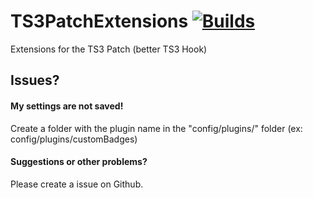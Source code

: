 # TS3PatchExtensions [![Builds](https://ci.appveyor.com/api/projects/status/uctn6n0s693ehapf/branch/master?svg=true)](https://ci.appveyor.com/project/Exp95113/ts3patchextensions/build/artifacts)
Extensions for the TS3 Patch (better TS3 Hook)

## Issues?
#### My settings are not saved!
Create a folder with the plugin name in the "config/plugins/" folder (ex: config/plugins/customBadges)

#### Suggestions or other problems?
Please create a issue on Github.
